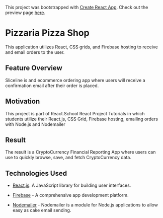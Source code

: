 This project was bootstrapped with [Create React App](https://github.com/facebook/create-react-app "React.js"). Check out the preview page [here](https://sliceline-aa686.web.app/ "Sliceline").

# Pizzaria Pizza Shop
This application utilizes React, CSS grids, and Firebase hosting to receive and email orders to the user.

## Feature Overview
Sliceline is and ecommerce ordering app where users will receive a confirmation email after their order is placed.

## Motivation
This project is part of React.School React Project Tutorials in which students utilize their React.js, CSS Grid, Firebase hosting, emailing orders with Node.js and Nodemailer

## Result
The result is a CryptoCurrency Financial Reporting App where users can use to quickly browse, save, and fetch CryptoCurrency data.

## Technologies Used
- [React.js](https://reactjs.org/ "React.js"). A JavaScript library for building user interfaces.

- [Firebase](https://firebase.google.com/ "Firebase") - A comprehensive app
development platform.

- [Nodemailer](https://nodemailer.com/about/ "Nodemailer") - Nodemailer is a module for Node.js applications to allow easy as cake email sending.

